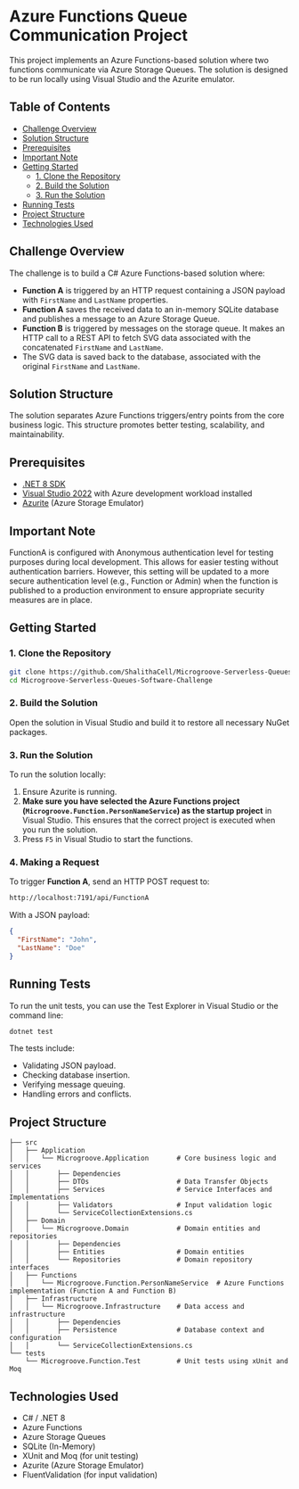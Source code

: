 # Azure Functions Queue Communication Project

This project implements an Azure Functions-based solution where two functions communicate via Azure Storage Queues. The solution is designed to be run locally using Visual Studio and the Azurite emulator.

## Table of Contents

- [Challenge Overview](#challenge-overview)
- [Solution Structure](#solution-structure)
- [Prerequisites](#prerequisites)
- [Important Note](#important-note)
- [Getting Started](#getting-started)
  - [1. Clone the Repository](#1-clone-the-repository)
  - [2. Build the Solution](#2-build-the-solution)
  - [3. Run the Solution](#3-run-the-solution)
- [Running Tests](#running-tests)
- [Project Structure](#project-structure)
- [Technologies Used](#technologies-used)

## Challenge Overview

The challenge is to build a C# Azure Functions-based solution where:

- **Function A** is triggered by an HTTP request containing a JSON payload with `FirstName` and `LastName` properties.
- **Function A** saves the received data to an in-memory SQLite database and publishes a message to an Azure Storage Queue.
- **Function B** is triggered by messages on the storage queue. It makes an HTTP call to a REST API to fetch SVG data associated with the concatenated `FirstName` and `LastName`.
- The SVG data is saved back to the database, associated with the original `FirstName` and `LastName`.



## Solution Structure

The solution separates Azure Functions triggers/entry points from the core business logic. This structure promotes better testing, scalability, and maintainability.

## Prerequisites

- [.NET 8 SDK](https://dotnet.microsoft.com/download/dotnet/8.0)
- [Visual Studio 2022](https://visualstudio.microsoft.com/) with Azure development workload installed
- [Azurite](https://docs.microsoft.com/en-us/azure/storage/common/storage-use-azurite) (Azure Storage Emulator)

## Important Note

FunctionA is configured with Anonymous authentication level for testing purposes during local development. This allows for easier testing without authentication barriers. However, this setting will be updated to a more secure authentication level (e.g., Function or Admin) when the function is published to a production environment to ensure appropriate security measures are in place.

## Getting Started

### 1. Clone the Repository

```bash
git clone https://github.com/ShalithaCell/Microgroove-Serverless-Queues-Software-Challenge.git
cd Microgroove-Serverless-Queues-Software-Challenge
```

### 2. Build the Solution
Open the solution in Visual Studio and build it to restore all necessary NuGet packages.

### 3. Run the Solution

To run the solution locally:

1. Ensure Azurite is running.
2. **Make sure you have selected the Azure Functions project (`Microgroove.Function.PersonNameService`) as the startup project** in Visual Studio. This ensures that the correct project is executed when you run the solution.
3. Press `F5` in Visual Studio to start the functions.

### 4. Making a Request

To trigger **Function A**, send an HTTP POST request to:

```bash
http://localhost:7191/api/FunctionA
```

With a JSON payload:

```json
{
  "FirstName": "John",
  "LastName": "Doe"
}
```

## Running Tests

To run the unit tests, you can use the Test Explorer in Visual Studio or the command line:

```bash
dotnet test
```

The tests include:

- Validating JSON payload.
- Checking database insertion.
- Verifying message queuing.
- Handling errors and conflicts.

## Project Structure


```plaintext
├── src
│   ├── Application
│   │   └── Microgroove.Application       # Core business logic and services
│   │       ├── Dependencies
│   │       ├── DTOs                      # Data Transfer Objects
│   │       ├── Services                  # Service Interfaces and Implementations
│   │       ├── Validators                # Input validation logic
│   │       └── ServiceCollectionExtensions.cs
│   ├── Domain
│   │   └── Microgroove.Domain            # Domain entities and repositories
│   │       ├── Dependencies
│   │       ├── Entities                  # Domain entities
│   │       └── Repositories              # Domain repository interfaces
│   ├── Functions
│   │   └── Microgroove.Function.PersonNameService  # Azure Functions implementation (Function A and Function B)
│   ├── Infrastructure
│   │   └── Microgroove.Infrastructure    # Data access and infrastructure
│   │       ├── Dependencies
│   │       ├── Persistence               # Database context and configuration
│   │       └── ServiceCollectionExtensions.cs
└── tests
    └── Microgroove.Function.Test         # Unit tests using xUnit and Moq
```

## Technologies Used

- C# / .NET 8
- Azure Functions
- Azure Storage Queues
- SQLite (In-Memory)
- XUnit and Moq (for unit testing)
- Azurite (Azure Storage Emulator)
- FluentValidation (for input validation)